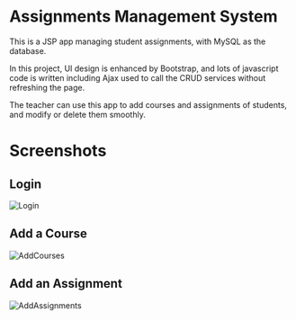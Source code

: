 # Assignments Management System

This is a JSP app managing student assignments, with MySQL as the database.

In this project, UI design is enhanced by Bootstrap, and lots of javascript code is written including Ajax used to call the CRUD services without refreshing the page.

The teacher can use this app to add courses and assignments of students, and modify or delete them smoothly.

# Screenshots

## Login
![Login](https://github.com/lebseu/assignments-management-system/blob/master/screenshots/login.PNG)

## Add a Course
![AddCourses](https://github.com/lebseu/assignments-management-system/blob/master/screenshots/addCourses.PNG)

## Add an Assignment
![AddAssignments](https://github.com/lebseu/assignments-management-system/blob/master/screenshots/addAssignments.PNG)
